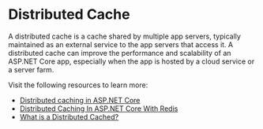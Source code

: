 # Distributed Cache

A distributed cache is a cache shared by multiple app servers, typically maintained as an external service to the app servers that access it. A distributed cache can improve the performance and scalability of an ASP.NET Core app, especially when the app is hosted by a cloud service or a server farm.

Visit the following resources to learn more:

- [Distributed caching in ASP.NET Core](https://learn.microsoft.com/en-us/aspnet/core/performance/caching/distributed?view=aspnetcore-7.0)
- [Distributed Caching In ASP.NET Core With Redis](https://www.youtube.com/watch?v=Tt5zIKVMMbs)
- [What is a Distributed Cached?](https://hazelcast.com/glossary/distributed-cache/)